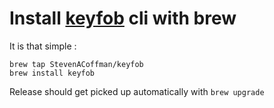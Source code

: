 # Install [keyfob](http://github.com/StevenACoffman/keyfob) cli with brew

It is that simple :

```shell
brew tap StevenACoffman/keyfob
brew install keyfob

```

Release should get picked up automatically with `brew upgrade`
